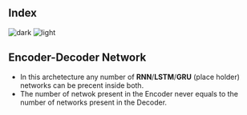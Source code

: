 ## Index
![dark](https://user-images.githubusercontent.com/12748752/141935752-90492d2e-7904-4f9f-a5a1-c4e59ddc3a33.png)
![light](https://user-images.githubusercontent.com/12748752/141935760-406edb8f-cb9b-4e30-9b69-9153b52c28b4.png)

## Encoder-Decoder Network
* In this archetecture any number of **RNN**/**LSTM**/**GRU** (place holder) networks can be precent inside both.
* The number of netwok present in the Encoder never equals to the number of networks present in the Decoder.
